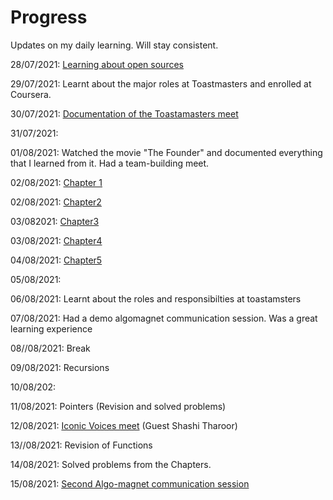 # Progress
Updates on my daily learning.
Will stay consistent.

28/07/2021: [Learning about open sources](https://github.com/Anjura/OpenSources)

29/07/2021: Learnt about the major roles at Toastmasters and enrolled at Coursera.

30/07/2021: [Documentation of the Toastamasters meet](https://github.com/Anjura/ToastmastersMeet)

31/07/2021:

01/08/2021: Watched the movie "The Founder" and documented everything that I learned from it. Had a team-building meet. 

02/08/2021: [Chapter 1](https://github.com/cleanhand/phase-1-Anjura/blob/main/LetUsC-Chapter1.md) 
            
02/08/2021: [Chapter2](https://github.com/cleanhand/phase-1-Anjura/blob/main/Chapter2.md)

03/082021:  [Chapter3](https://github.com/cleanhand/phase-1-Anjura/blob/main/Chapter3.md)

03/08/2021: [Chapter4](https://github.com/cleanhand/phase-1-Anjura/blob/main/Chapter4.md)

04/08/2021: [Chapter5](https://github.com/cleanhand/phase-1-Anjura/blob/main/Chapter5.md)

05/08/2021: 

06/08/2021: Learnt about the roles and responsibilties at toastamsters

07/08/2021: Had a demo algomagnet communication session. Was a great learning experience

08//08/2021: Break

09/08/2021: Recursions

10/08/202: 

11/08/2021: Pointers (Revision and solved problems)

12/08/2021: [Iconic Voices meet](https://github.com/cleanhand/phase-1-Anjura/blob/main/Iconic%20voices%20meet.md) (Guest Shashi Tharoor)

13//08/2021: Revision of Functions

14/08/2021: Solved problems from the Chapters.

15/08/2021: [Second Algo-magnet communication session](https://github.com/cleanhand/phase-1-Anjura/blob/main/Second%20AlgoMagnet%20Communication%20session.md)


